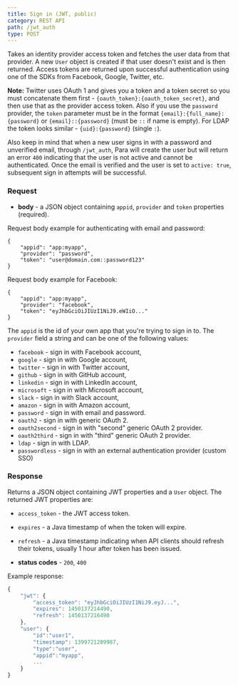 ```yaml
---
title: Sign in (JWT, public)
category: REST API
path: /jwt_auth
type: POST
---
```


Takes an identity provider access token and fetches the user data from that provider. A new `User` object is created
if that user doesn't exist and is then returned. Access tokens are returned upon successful authentication
using one of the SDKs from Facebook, Google, Twitter, etc.

**Note:** Twitter uses OAuth 1 and gives you a token and a token secret so you must concatenate them first -
`{oauth_token}:{oauth_token_secret}`, and then use that as the provider access token.
Also if you use the `password` provider, the `token` parameter must be in the format `{email}:{full_name}:{password}` or
`{email}::{password}` (must be `::` if name is empty). For LDAP the token looks similar - `{uid}:{password}` (single `:`).

Also keep in mind that when a new user signs in with a password and unverified email, through `/jwt_auth`,
Para will create the user but will return an error `400` indicating that the user is not active and cannot be authenticated.
Once the email is verified and the user is set to `active: true`, subsequent sign in attempts will be successful.

### Request

- **body** - a JSON object containing `appid`, `provider` and `token` properties (required).

Request body example for authenticating with email and password:
```
{
	"appid": "app:myapp",
	"provider": "password",
	"token": "user@domain.com::password123"
}
```
Request body example for Facebook:
```
{
	"appid": "app:myapp",
	"provider": "facebook",
	"token": "eyJhbGciOiJIUzI1NiJ9.eWIiO..."
}
```
The `appid` is the id of your own app that you're trying to sign in to. The `provider` field a string and can be
one of the following values:
- `facebook` - sign in with Facebook account,
- `google` - sign in with Google account,
- `twitter` - sign in with Twitter account,
- `github` - sign in with GitHub account,
- `linkedin` - sign in with LinkedIn account,
- `microsoft` - sign in with Microsoft account,
- `slack` - sign in with Slack account,
- `amazon` - sign in with Amazon account,
- `password` - sign in with email and password.
- `oauth2` - sign in with generic OAuth 2.
- `oauth2second` - sign in with "second" generic OAuth 2 provider.
- `oauth2third` - sign in with "third" generic OAuth 2 provider.
- `ldap` - sign in with LDAP.
- `passwordless` - sign in with an external authentication provider (custom SSO)

### Response

Returns a JSON object containing JWT properties and a `User` object. The returned JWT properties are:

- `access_token` - the JWT access token.
- `expires` - a Java timestamp of when the token will expire.
- `refresh` - a Java timestamp indicating when API clients should refresh their tokens,
usually 1 hour after token has been issued.

- **status codes** - `200`, `400`

Example response:
```js
{
	"jwt": {
		"access_token": "eyJhbGciOiJIUzI1NiJ9.eyJ...",
		"expires": 1450137214490,
		"refresh": 1450137216490
	},
	"user": {
		"id":"user1",
		"timestamp": 1399721289987,
		"type":"user",
		"appid":"myapp",
		...
	}
}
```
